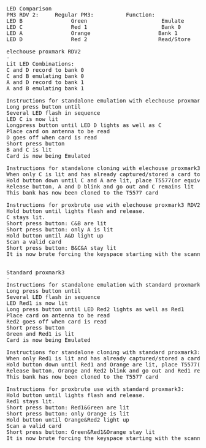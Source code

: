 <pre>
LED Comparison
PM3 RDV 2:     Regular PM3:          Function:
LED B               Green                       Emulate
LED C               Red 1                       Bank 0
LED A               Orange                     Bank 1
LED D               Red 2                      Read/Store

elechouse proxmark RDV2
-
Lit LED Combinations:
C and D record to bank 0
C and B emulating bank 0
A and D record to bank 1
A and B emulating bank 1

Instructions for standalone emulation with elechouse proxmark3 RDV2:
Long press button until
Several LED flash in sequence
LED C is now lit
Longpress button until LED D lights as well as C
Place card on antenna to be read
D goes off when card is read
Short press button
B and C is lit
Card is now being Emulated

Instructions for standalone cloning with elechouse proxmark3 RDV2: 
When only C is lit and has already captured/stored a card to bank 0:
Hold button down until C and A are lit, place T5577(or equivalent) card on LF Antenna
Release button, A and D blink and go out and C remains lit
This bank has now been cloned to the T5577 card

Instructions for proxbrute use with elechouse proxmark3 RDV2: 
Hold button until lights flash and release. 
C stays lit. 
Short press button: C&B are lit 
Short press button: only A is lit 
Hold button until A&D light up 
Scan a valid card 
Short press button: B&C&A stay lit 
It is now brute forcing the keyspace starting with the scanned card and decrimenting the hex values until you find a new valid card


Standard proxmark3
-
Instructions for standalone emulation with standard proxmark3:
Long press button until
Several LED flash in sequence
LED Red1 is now lit
Long press button until LED Red2 lights as well as Red1
Place card on antenna to be read
Red2 goes off when card is read
Short press button
Green and Red1 is lit
Card is now being Emulated

Instructions for standalone cloning with standard proxmark3: 
When only Red1 is lit and has already captured/stored a card to bank 0:
Hold button down until Red1 and Orange are lit, place T5577(or equivalent) card on LF Antenna
Release button, Orange and Red2 blink and go out and Red1 remains lit
This bank has now been cloned to the T5577 card

Instructions for proxbrute use with standard proxmark3: 
Hold button until lights flash and release. 
Red1 stays lit. 
Short press button: Red1&Green are lit 
Short press button: only Orange is lit 
Hold button until Orange&Red2 light up 
Scan a valid card 
Short press button: Green&Red1&Orange stay lit 
It is now brute forcing the keyspace starting with the scanned card and decrimenting the hex values until you find a new valid card
</pre>